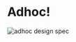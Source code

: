 # Adhoc!
![adhoc design spec](https://user-images.githubusercontent.com/74394547/174117178-676cadf2-67d1-47cb-b988-fb54dfdf06d0.png)
